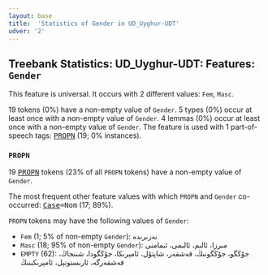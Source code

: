 ```yaml
---
layout: base
title:  'Statistics of Gender in UD_Uyghur-UDT'
udver: '2'
---
```


## Treebank Statistics: UD_Uyghur-UDT: Features: `Gender`

This feature is universal.
It occurs with 2 different values: `Fem`, `Masc`.

19 tokens (0%) have a non-empty value of `Gender`.
5 types (0%) occur at least once with a non-empty value of `Gender`.
4 lemmas (0%) occur at least once with a non-empty value of `Gender`.
The feature is used with 1 part-of-speech tags: <tt><a href="ug_udt-pos-PROPN.html">PROPN</a></tt> (19; 0% instances).

### `PROPN`

19 <tt><a href="ug_udt-pos-PROPN.html">PROPN</a></tt> tokens (23% of all `PROPN` tokens) have a non-empty value of `Gender`.

The most frequent other feature values with which `PROPN` and `Gender` co-occurred: <tt><a href="ug_udt-feat-Case.html">Case</a></tt><tt>=Nom</tt> (17; 89%).

`PROPN` tokens may have the following values of `Gender`:

* `Fem` (1; 5% of non-empty `Gender`): نەزىرىدە
* `Masc` (18; 95% of non-empty `Gender`): مىرزا، ئالىم، ئالىمى، ئىمامنى
* `EMPTY` (62): جۇڭگو، جۇڭگونىڭ، قەشقەر، شاپتۇل، ئامېرىكا، جۇڭگودا، شىنجاڭ، قەشقەرگە، ئارىستوتېل، ئامېرىكىنىڭ


